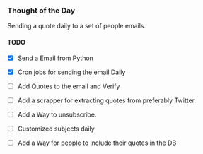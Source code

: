 ### Thought of the Day
Sending a quote daily to a set of people emails.

#### TODO
- [x] Send a Email from Python
- [x] Cron jobs for sending the email Daily 
- [ ] Add Quotes to the email and Verify 
- [ ] Add a scrapper for extracting quotes from  preferably Twitter.
- [ ] Add a Way to unsubscribe. 
- [ ] Customized subjects daily 
- [ ] Add a Way for people to include their quotes in the DB
  
 
